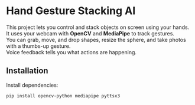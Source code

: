 # Hand Gesture Stacking AI

This project lets you control and stack objects on screen using your hands.  
It uses your webcam with **OpenCV** and **MediaPipe** to track gestures.  
You can grab, move, and drop shapes, resize the sphere, and take photos with a thumbs-up gesture.  
Voice feedback tells you what actions are happening.

## Installation
Install dependencies:

```bash
pip install opencv-python mediapipe pyttsx3
